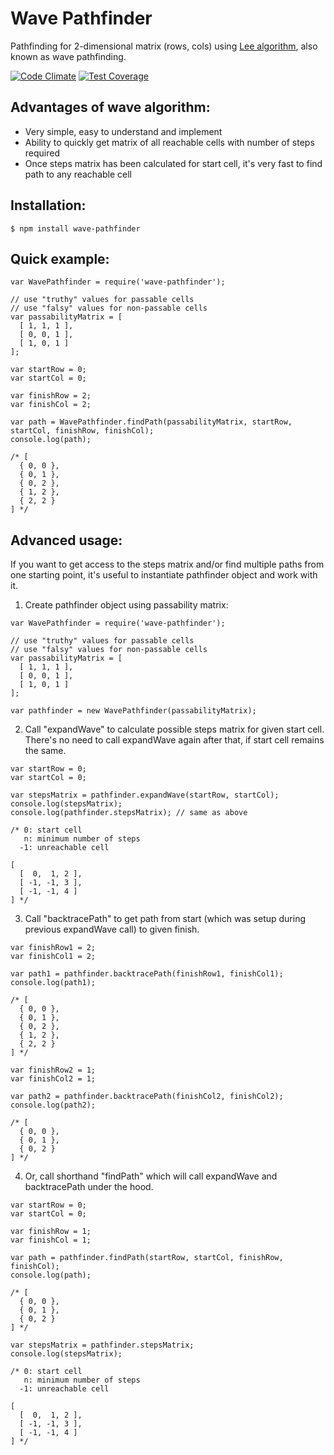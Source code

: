 Wave Pathfinder
===============

Pathfinding for 2-dimensional matrix (rows, cols) using [Lee algorithm](https://en.wikipedia.org/wiki/Lee_algorithm), also known as wave pathfinding.  

[![Code Climate](https://codeclimate.com/github/zharikovpro/wave-pathfinder/badges/gpa.svg)](https://codeclimate.com/github/zharikovpro/wave-pathfinder) [![Test Coverage](https://codeclimate.com/github/zharikovpro/wave-pathfinder/badges/coverage.svg)](https://codeclimate.com/github/zharikovpro/wave-pathfinder/coverage)

Advantages of wave algorithm:
-----------------------------

* Very simple, easy to understand and implement
* Ability to quickly get matrix of all reachable cells with number of steps required
* Once steps matrix has been calculated for start cell, it's very fast to find path to any reachable cell 

Installation:
-------------

```
$ npm install wave-pathfinder
```

Quick example:
--------------

```
var WavePathfinder = require('wave-pathfinder');

// use "truthy" values for passable cells 
// use "falsy" values for non-passable cells 
var passabilityMatrix = [
  [ 1, 1, 1 ],
  [ 0, 0, 1 ],
  [ 1, 0, 1 ]
];

var startRow = 0;
var startCol = 0;

var finishRow = 2;
var finishCol = 2;

var path = WavePathfinder.findPath(passabilityMatrix, startRow, startCol, finishRow, finishCol);
console.log(path); 

/* [ 
  { 0, 0 },
  { 0, 1 },
  { 0, 2 },
  { 1, 2 },
  { 2, 2 } 
] */
```

Advanced usage:
---------------

If you want to get access to the steps matrix and/or find multiple paths from one starting point, it's useful to instantiate pathfinder object and work with it.

1) Create pathfinder object using passability matrix:

```
var WavePathfinder = require('wave-pathfinder');

// use "truthy" values for passable cells 
// use "falsy" values for non-passable cells 
var passabilityMatrix = [
  [ 1, 1, 1 ],
  [ 0, 0, 1 ],
  [ 1, 0, 1 ]
];

var pathfinder = new WavePathfinder(passabilityMatrix);
```

2) Call "expandWave" to calculate possible steps matrix for given start cell. There's no need to call expandWave again after that, if start cell remains the same.

```
var startRow = 0;
var startCol = 0;

var stepsMatrix = pathfinder.expandWave(startRow, startCol);
console.log(stepsMatrix); 
console.log(pathfinder.stepsMatrix); // same as above 

/* 0: start cell 
   n: minimum number of steps
  -1: unreachable cell

[ 
  [  0,  1, 2 ], 
  [ -1, -1, 3 ], 
  [ -1, -1, 4 ] 
] */
```

3) Call "backtracePath" to get path from start (which was setup during previous expandWave call) to given finish.

```
var finishRow1 = 2;
var finishCol1 = 2;

var path1 = pathfinder.backtracePath(finishRow1, finishCol1);
console.log(path1); 

/* [ 
  { 0, 0 },
  { 0, 1 },
  { 0, 2 },
  { 1, 2 },
  { 2, 2 } 
] */

var finishRow2 = 1;
var finishCol2 = 1;

var path2 = pathfinder.backtracePath(finishCol2, finishCol2);
console.log(path2);
 
/* [ 
  { 0, 0 },
  { 0, 1 },
  { 0, 2 }
] */
```

4) Or, call shorthand "findPath" which will call expandWave and backtracePath under the hood.

```
var startRow = 0;
var startCol = 0;

var finishRow = 1;
var finishCol = 1;

var path = pathfinder.findPath(startRow, startCol, finishRow, finishCol);
console.log(path);

/* [ 
  { 0, 0 },
  { 0, 1 },
  { 0, 2 }
] */

var stepsMatrix = pathfinder.stepsMatrix;
console.log(stepsMatrix); 

/* 0: start cell 
   n: minimum number of steps
  -1: unreachable cell

[ 
  [  0,  1, 2 ], 
  [ -1, -1, 3 ], 
  [ -1, -1, 4 ] 
] */
```

